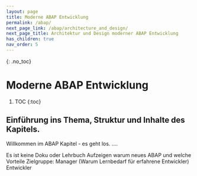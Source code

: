 ```yaml
---
layout: page
title: Moderne ABAP Entwicklung
permalink: /abap/
next_page_link: /abap/architecture_and_design/
next_page_title: Architektur und Design moderner ABAP Entwicklung
has_children: true
nav_order: 5
---
```


{: .no_toc}
# Moderne ABAP Entwicklung

1. TOC
{:toc}

## Einführung ins Thema, Struktur und Inhalte des Kapitels.

Willkommen im ABAP Kapitel - es geht los. ....


Es ist keine Doku oder Lehrbuch
Aufzeigen warum neues ABAP und welche Vorteile
Zielgruppe:
 Manager (Warum Lernbedarf für erfahrene Entwickler)
 Entwickler
